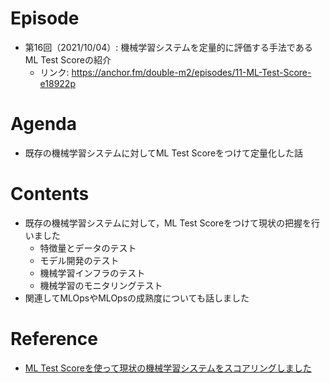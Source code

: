 # Episode
- 第16回（2021/10/04）: 機械学習システムを定量的に評価する手法であるML Test Scoreの紹介
    - リンク: https://anchor.fm/double-m2/episodes/11-ML-Test-Score-e18922p

# Agenda
- 既存の機械学習システムに対してML Test Scoreをつけて定量化した話

# Contents
- 既存の機械学習システムに対して，ML Test Scoreをつけて現状の把握を行いました
    - 特徴量とデータのテスト
    - モデル開発のテスト
    - 機械学習インフラのテスト
    - 機械学習のモニタリングテスト
- 関連してMLOpsやMLOpsの成熟度についても話しました

# Reference
- [ML Test Scoreを使って現状の機械学習システムをスコアリングしました](https://tech.connehito.com/entry/2021/09/30/181145)
